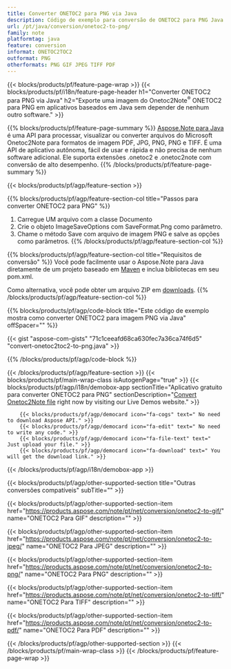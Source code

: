 ```yaml
---
title: Converter ONETOC2 para PNG via Java
description: Código de exemplo para conversão de ONETOC2 para PNG Java. Use o código de exemplo da API para arquivos em lote ONETOC2 para conversão PNG em qualquer aplicativo baseado em Java. 
url: /pt/java/conversion/onetoc2-to-png/
family: note
platformtag: java
feature: conversion
informat: ONETOC2TOC2
outformat: PNG
otherformats: PNG GIF JPEG TIFF PDF
---
```

{{< blocks/products/pf/feature-page-wrap >}}
{{< blocks/products/pf/i18n/feature-page-header h1="Converter ONETOC2 para PNG via Java" h2="Exporte uma imagem do Onetoc2Note<sup>&reg;</sup> ONETOC2 para PNG em aplicativos baseados em Java sem depender de nenhum outro software." >}}

{{% blocks/products/pf/feature-page-summary %}}
[Aspose.Note para Java](https://products.aspose.com/note/java/) é uma API para processar, visualizar ou converter arquivos do Microsoft Onetoc2Note para formatos de imagem PDF, JPG, PNG, PNG e TIFF. É uma API de aplicativo autônoma, fácil de usar e rápida e não precisa de nenhum software adicional. Ele suporta extensões .onetoc2 e .onetoc2note com conversão de alto desempenho.
{{% /blocks/products/pf/feature-page-summary  %}}

{{< blocks/products/pf/agp/feature-section >}}

{{% blocks/products/pf/agp/feature-section-col title="Passos para converter ONETOC2 para PNG" %}}
1. Carregue UM arquivo com a classe Documento
2. Crie o objeto ImageSaveOptions com SaveFormat.Png como parâmetro.
3. Chame o método Save com arquivo de imagem PNG e salve as opções como parâmetros.
{{% /blocks/products/pf/agp/feature-section-col %}}

{{% blocks/products/pf/agp/feature-section-col title="Requisitos de conversão" %}}
Você pode facilmente usar o Aspose.Note para Java diretamente de um projeto baseado em [Maven](https://repository.aspose.com/webapp/#/artifacts/browse/tree/General/repo/com/aspose/aspose-note) e inclua bibliotecas em seu pom.xml.

Como alternativa, você pode obter um arquivo ZIP em [downloads](https://downloads.aspose.com/note/java).
{{% /blocks/products/pf/agp/feature-section-col %}}

{{% blocks/products/pf/agp/code-block title="Este código de exemplo mostra como converter ONETOC2 para imagem PNG via Java" offSpacer="" %}}

{{< gist "aspose-com-gists" "71c1ceeafd68ca630fec7a36ca74f6d5" "convert-onetoc2toc2-to-png.java" >}}

{{% /blocks/products/pf/agp/code-block %}}

{{< /blocks/products/pf/agp/feature-section >}}
{{< blocks/products/pf/main-wrap-class isAutogenPage="true" >}}
{{< blocks/products/pf/agp/i18n/demobox-app sectionTitle="Aplicativo gratuito para converter ONETOC2 para PNG" sectionDescription="[Convert Onetoc2Note file](https://products.aspose.app/note/conversion/onetoc2note-to-png) right now by visiting our Live Demos website." >}}

        {{< blocks/products/pf/agp/democard icon="fa-cogs" text=" No need to download Aspose API." >}}
        {{< blocks/products/pf/agp/democard icon="fa-edit" text=" No need to write any code." >}}
        {{< blocks/products/pf/agp/democard icon="fa-file-text" text=" Just upload your file." >}}
        {{< blocks/products/pf/agp/democard icon="fa-download" text=" You will get the download link." >}}
		
{{< /blocks/products/pf/agp/i18n/demobox-app >}}

{{< blocks/products/pf/agp/other-supported-section title="Outras conversões compatíveis" subTitle="" >}}

{{< blocks/products/pf/agp/other-supported-section-item href="https://products.aspose.com/note/pt/net/conversion/onetoc2-to-gif/" name="ONETOC2 Para GIF" description="" >}}

{{< blocks/products/pf/agp/other-supported-section-item href="https://products.aspose.com/note/pt/net/conversion/onetoc2-to-jpeg/" name="ONETOC2 Para JPEG" description="" >}}

{{< blocks/products/pf/agp/other-supported-section-item href="https://products.aspose.com/note/pt/net/conversion/onetoc2-to-png/" name="ONETOC2 Para PNG" description="" >}}

{{< blocks/products/pf/agp/other-supported-section-item href="https://products.aspose.com/note/pt/net/conversion/onetoc2-to-tiff/" name="ONETOC2 Para TIFF" description="" >}}

{{< blocks/products/pf/agp/other-supported-section-item href="https://products.aspose.com/note/pt/net/conversion/onetoc2-to-pdf/" name="ONETOC2 Para PDF" description="" >}}



{{< /blocks/products/pf/agp/other-supported-section >}}
{{< /blocks/products/pf/main-wrap-class >}}
{{< /blocks/products/pf/feature-page-wrap >}}